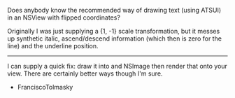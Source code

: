 Does anybody know the recommended way of drawing text (using ATSUI) in an NSView with flipped coordinates?

Originally I was just supplying a {1, -1} scale transformation, but it messes up synthetic italic, ascend/descend information (which then is zero for the line) and the underline position.

----

I can supply a quick fix: draw it into and NSImage then render that onto your view.  There are certainly better ways though I'm sure.

- FranciscoTolmasky
